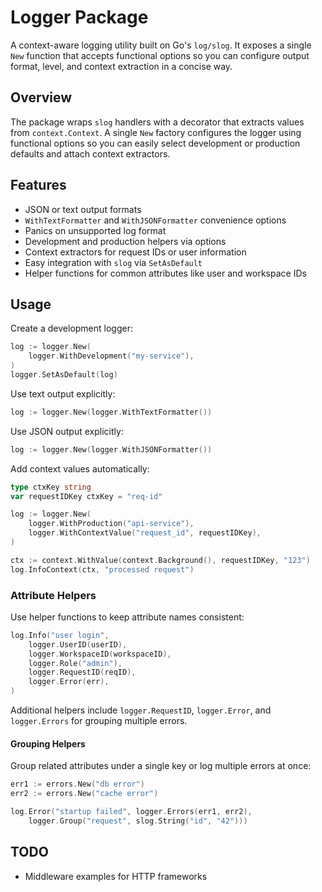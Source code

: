 # Logger Package

A context-aware logging utility built on Go's `log/slog`. It exposes a single
`New` function that accepts functional options so you can configure output
format, level, and context extraction in a concise way.

## Overview

The package wraps `slog` handlers with a decorator that extracts values from
`context.Context`. A single `New` factory configures the logger using functional
options so you can easily select development or production defaults and attach
context extractors.

## Features

- JSON or text output formats
- `WithTextFormatter` and `WithJSONFormatter` convenience options
- Panics on unsupported log format
- Development and production helpers via options
- Context extractors for request IDs or user information
- Easy integration with `slog` via `SetAsDefault`
- Helper functions for common attributes like user and workspace IDs

## Usage

Create a development logger:

```go
log := logger.New(
    logger.WithDevelopment("my-service"),
)
logger.SetAsDefault(log)
```

Use text output explicitly:

```go
log := logger.New(logger.WithTextFormatter())
```

Use JSON output explicitly:

```go
log := logger.New(logger.WithJSONFormatter())
```

Add context values automatically:

```go
type ctxKey string
var requestIDKey ctxKey = "req-id"

log := logger.New(
    logger.WithProduction("api-service"),
    logger.WithContextValue("request_id", requestIDKey),
)

ctx := context.WithValue(context.Background(), requestIDKey, "123")
log.InfoContext(ctx, "processed request")
```

### Attribute Helpers

Use helper functions to keep attribute names consistent:

```go
log.Info("user login",
    logger.UserID(userID),
    logger.WorkspaceID(workspaceID),
    logger.Role("admin"),
    logger.RequestID(reqID),
    logger.Error(err),
)
```

Additional helpers include `logger.RequestID`, `logger.Error`, and `logger.Errors` for grouping multiple errors.

#### Grouping Helpers

Group related attributes under a single key or log multiple errors at once:

```go
err1 := errors.New("db error")
err2 := errors.New("cache error")

log.Error("startup failed", logger.Errors(err1, err2),
    logger.Group("request", slog.String("id", "42")))
```

## TODO

- Middleware examples for HTTP frameworks
